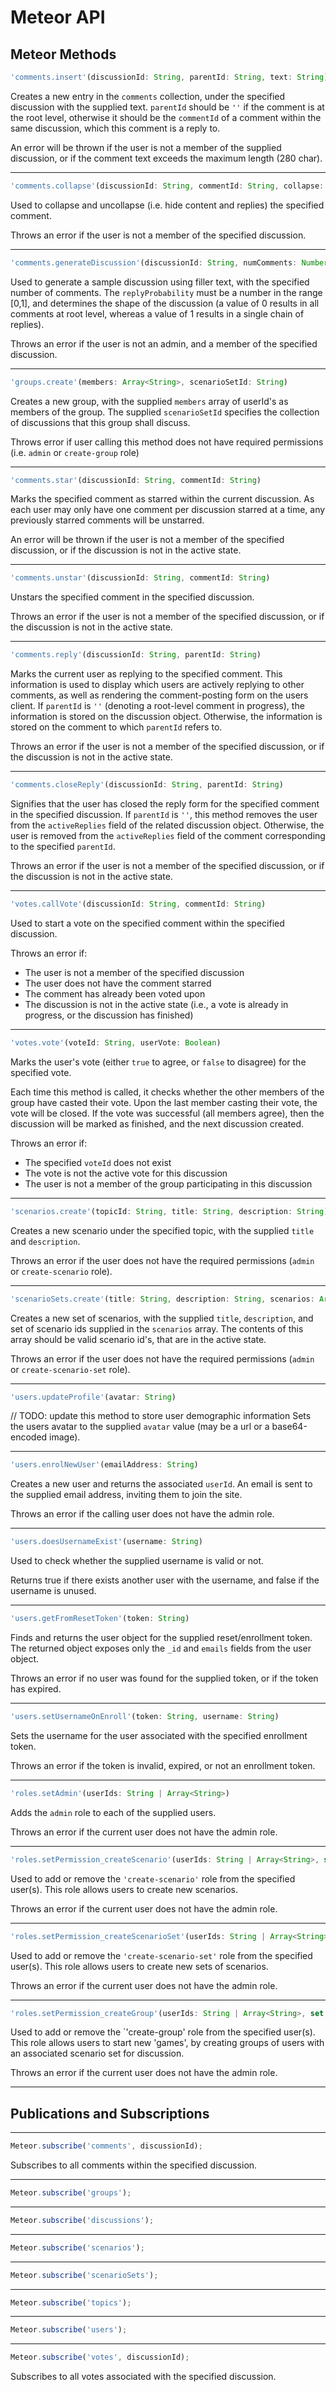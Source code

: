 # Meteor API
## Meteor Methods
```javascript
'comments.insert'(discussionId: String, parentId: String, text: String)
```
Creates a new entry in the `comments` collection, under the specified discussion with the supplied text. `parentId` should be `''` if the comment is at the root level, otherwise it should be the `commentId` of a comment within the same discussion, which this comment is a reply to.

An error will be thrown if the user is not a member of the supplied discussion, or if the comment text exceeds the maximum length (280 char).

---
```javascript
'comments.collapse'(discussionId: String, commentId: String, collapse: Boolean)
```
Used to collapse and uncollapse (i.e. hide content and replies) the specified comment.

Throws an error if the user is not a member of the specified discussion.

---
```javascript
'comments.generateDiscussion'(discussionId: String, numComments: Number, replyProbability: Number)
```
Used to generate a sample discussion using filler text, with the specified number of comments. The `replyProbability` must be a number in the range [0,1], and determines the shape of the discussion (a value of 0 results in all comments at root level, whereas a value of 1 results in a single chain of replies).

Throws an error if the user is not an admin, and a member of the specified discussion.

---
```javascript
'groups.create'(members: Array<String>, scenarioSetId: String)
```
Creates a new group, with the supplied `members` array of userId's as members of the group. The supplied `scenarioSetId` specifies the collection of discussions that this group shall discuss.

Throws error if user calling this method does not have required permissions (i.e. `admin` or `create-group` role)

---
```javascript
'comments.star'(discussionId: String, commentId: String)
```
Marks the specified comment as starred within the current discussion. As each user may only have one comment per discussion starred at a time, any previously starred comments will be unstarred.

An error will be thrown if the user is not a member of the specified discussion, or if the discussion is not in the active state.

---
```javascript
'comments.unstar'(discussionId: String, commentId: String)
```
Unstars the specified comment in the specified discussion.

Throws an error if the user is not a member of the specified discussion, or if the discussion is not in the active state.

---
```javascript
'comments.reply'(discussionId: String, parentId: String)
```
Marks the current user as replying to the specified comment. This information is used to display which users are actively replying to other comments, as well as rendering the comment-posting form on the users client. If `parentId` is `''` (denoting a root-level comment in progress), the information is stored on the discussion object. Otherwise, the information is stored on the comment to which `parentId` refers to.

Throws an error if the user is not a member of the specified discussion, or if the discussion is not in the active state.

---
```javascript
'comments.closeReply'(discussionId: String, parentId: String)
```
Signifies that the user has closed the reply form for the specified comment in the specified discussion. If `parentId` is `''`, this method removes the user from the `activeReplies` field of the related discussion object. Otherwise, the user is removed from the `activeReplies` field of the comment corresponding to the specified `parentId`.

Throws an error if the user is not a member of the specified discussion, or if the discussion is not in the active state.

---
```javascript
'votes.callVote'(discussionId: String, commentId: String)
```
Used to start a vote on the specified comment within the specified discussion.

Throws an error if:
  - The user is not a member of the specified discussion
  - The user does not have the comment starred
  - The comment has already been voted upon
  - The discussion is not in the active state (i.e., a vote is already in progress, or the discussion has finished)

---
```javascript
'votes.vote'(voteId: String, userVote: Boolean)
```
Marks the user's vote (either `true` to agree, or `false` to disagree) for the specified vote.

Each time this method is called, it checks whether the other members of the group have casted their vote. Upon the last member casting their vote, the vote will be closed. If the vote was successful (all members agree), then the discussion will be marked as finished, and the next discussion created.

Throws an error if:
  - The specified `voteId` does not exist
  - The vote is not the active vote for this discussion
  - The user is not a member of the group participating in this discussion

---
```javascript
'scenarios.create'(topicId: String, title: String, description: String)
```
Creates a new scenario under the specified topic, with the supplied `title` and `description`.

Throws an error if the user does not have the required permissions (`admin` or `create-scenario` role).

---
```javascript
'scenarioSets.create'(title: String, description: String, scenarios: Array<String>, ordered: Boolean)
```
Creates a new set of scenarios, with the supplied `title`, `description`, and set of scenario ids supplied in the `scenarios` array. The contents of this array should be valid scenario id's, that are in the active state.

Throws an error if the user does not have the required permissions (`admin` or `create-scenario-set` role).

---
```javascript
'users.updateProfile'(avatar: String)
```
// TODO: update this method to store user demographic information
Sets the users avatar to the supplied `avatar` value (may be a url or a base64-encoded image).

---
```javascript
'users.enrolNewUser'(emailAddress: String)
```
Creates a new user and returns the associated `userId`. An email is sent to the supplied email address, inviting them to join the site.

Throws an error if the calling user does not have the admin role.

---
```javascript
'users.doesUsernameExist'(username: String)
```
Used to check whether the supplied username is valid or not.

Returns true if there exists another user with the username, and false if the username is unused.

---
```javascript
'users.getFromResetToken'(token: String)
```
Finds and returns the user object for the supplied reset/enrollment token.
The returned object exposes only the `_id` and `emails` fields from the user object.

Throws an error if no user was found for the supplied token, or if the token has expired.

---
```javascript
'users.setUsernameOnEnroll'(token: String, username: String)
```
Sets the username for the user associated with the specified enrollment token.

Throws an error if the token is invalid, expired, or not an enrollment token.

---
```javascript
'roles.setAdmin'(userIds: String | Array<String>)
```
Adds the `admin` role to each of the supplied users.

Throws an error if the current user does not have the admin role.

---
```javascript
'roles.setPermission_createScenario'(userIds: String | Array<String>, set: Boolean)
```
Used to add or remove the `'create-scenario'` role from the specified user(s). This role allows users to create new scenarios.

Throws an error if the current user does not have the admin role.

---
```javascript
'roles.setPermission_createScenarioSet'(userIds: String | Array<String>, set: Boolean)
```
Used to add or remove the `'create-scenario-set'` role from the specified user(s). This role allows users to create new sets of scenarios.

Throws an error if the current user does not have the admin role.

---
```javascript
'roles.setPermission_createGroup'(userIds: String | Array<String>, set: Boolean)
```
Used to add or remove the `'create-group' role from the specified user(s). This role allows users to start new 'games', by creating groups of users with an associated scenario set for discussion.

Throws an error if the current user does not have the admin role.

---
## Publications and Subscriptions
---
```javascript
Meteor.subscribe('comments', discussionId);
```
Subscribes to all comments within the specified discussion.

---
```javascript
Meteor.subscribe('groups');
```

---
```javascript
Meteor.subscribe('discussions');
```

---
```javascript
Meteor.subscribe('scenarios');
```

---
```javascript
Meteor.subscribe('scenarioSets');
```

---
```javascript
Meteor.subscribe('topics');
```

---
```javascript
Meteor.subscribe('users');
```

---
```javascript
Meteor.subscribe('votes', discussionId);
```
Subscribes to all votes associated with the specified discussion.
